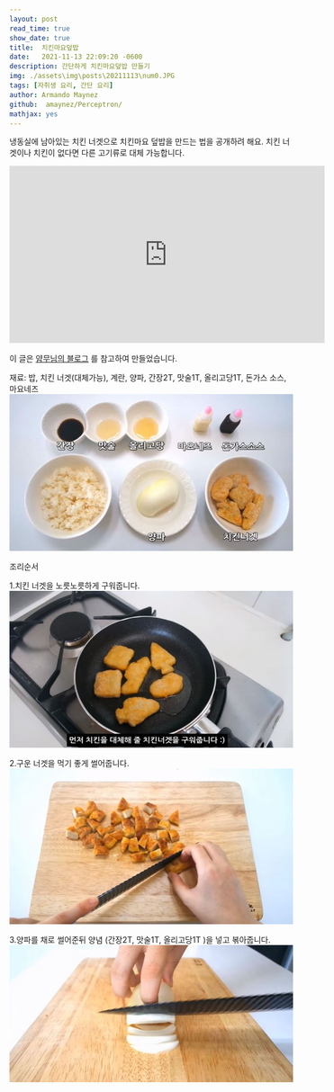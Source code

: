 ```yaml
---
layout: post
read_time: true
show_date: true
title:  치킨마요덮밥
date:   2021-11-13 22:09:20 -0600
description: 간단하게 치킨마요덮밥 만들기
img: ./assets\img\posts\20211113\num0.JPG
tags: [자취생 요리, 간단 요리]
author: Armando Maynez
github:  amaynez/Perceptron/
mathjax: yes
---
```

냉동실에 남아있는 치킨 너겟으로 치킨마요 덮밥을 만드는 법을 공개하려 해요. 치킨 너겟이나 치킨이 없다면 다른 고기류로 대체 가능합니다.

<iframe width="560" height="315" src="https://youtu.be/_20KEwNx1UQ" title="YouTube video player" frameborder="0" allow="accelerometer; autoplay; clipboard-write; encrypted-media; gyroscope; picture-in-picture" allowfullscreen></iframe>

이 글은 [얌무님의 블로그](https://youtu.be/_20KEwNx1UQ) 를 참고하여 만들었습니다. 

재료: 밥, 치킨 너겟(대체가능), 계란, 양파, 간장2T, 맛술1T, 올리고당1T, 돈가스 소스, 마요네즈
![num1](./assets\img\posts\20211113\num1.JPG)

조리순서

1.치킨 너겟을 노릇노릇하게 구워줍니다.
![num2](./assets\img\posts\20211113\num2.JPG)

2.구운 너겟을 먹기 좋게 썰어줍니다.
![num3](./assets\img\posts\20211113\num3.JPG)

3.양파를 채로 썰어준뒤 양념 (간장2T, 맛술1T, 올리고당1T )을 넣고 볶아줍니다.
![num4](./assets\img\posts\20211113\num4.JPG)



